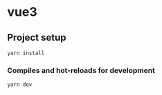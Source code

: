 # vue3

## Project setup
```
yarn install
```

### Compiles and hot-reloads for development
```
yarn dev
```

